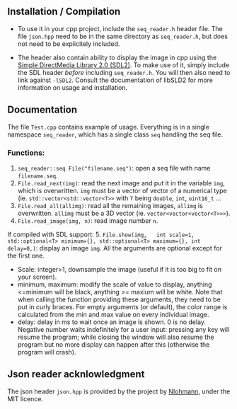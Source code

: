 ## Installation / Compilation
- To use it in your cpp project, include the `seq_reader.h` header file. The file `json.hpp` need to be in the same directory as `seq_reader.h`, but does not need to be explicitely included. 

- The header also contain ability to display the image in cpp using the [Simple DirectMedia Library 2.0 (SDL2)](https://www.libsdl.org/). To make use of it, simply include the SDL header *before* including `seq_reader.h`. You will then also need to link against `-lSDL2`. Consult the documentation of libSLD2 for more information on usage and installation. 

## Documentation
The file `Test.cpp` contains example of usage.
Everything is in a single namespace `seq_reader`, which has a single class `seq` handling the seq file. 

### Functions:
1. `seq_reader::seq File("filename.seq")`: open a seq file with name `filename.seq`. 
2. `File.read_next(img)`: read the next image and put it in the variable `img`, which is overwritten. `img` must be a vector of vector of a numerical type (ie. `std::vector<std::vector<T>>` with `T` being `double`, `int`, `uint16_t` ...
3. `File.read_all(allimg)`: read all the remaining images, `allimg` is overwritten. `allimg` must be a 3D vector (ie. `vector<vector<vector<T>>>`). 
4. `File.read_image(img, n)`: read image number `n`.

If compiled with SDL support:
5. `File.show(img,   int scale=1, std::optional<T> minimum={}, std::optional<T> maximum={}, int delay=0,)`: display an image `img`. All the arguments are optional except for the first one.

- Scale: integer>1, downsample the image (useful if it is too big to fit on your screen). 
- minimum, maximum: modify the scale of value to display, anything <=minimum will be black, anything >= maxium will be white. Note that when calling the function providing these arguments, they need to be put in curly braces. For empty arguments (or default), the color range is calculated from the min and max value on every individual image. 
- delay: delay in ms to wait once an image is shown. 0 is no delay. Negative number waits indefinitely for a user input: pressing any key will resume the program; while closing the window will also resume the program but no more display can happen after this (otherwise the program will crash).



## Json reader acknlowledgment
The json header `json.hpp` is provided by the project by [Nlohmann](https://github.com/nlohmann/json/tree/develop), under the MIT licence. 
